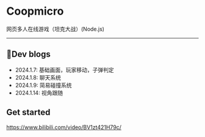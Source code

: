 # Coopmicro
网页多人在线游戏（坦克大战）(Node.js)
***
## 📖Dev blogs
* 2024.1.7: 基础画面，玩家移动，子弹判定
* 2024.1.8: 聊天系统
* 2024.1.9: 简易碰撞系统
* 2024.1.14: 视角跟随
## Get started
https://www.bilibili.com/video/BV1zt421H79c/
